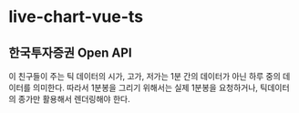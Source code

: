 # live-chart-vue-ts

## 한국투자증권 Open API

이 친구들이 주는 틱 데이터의 시가, 고가, 저가는 1분 간의 데이터가 아닌 하루 중의 데이터를 의미한다.
따라서 1분봉을 그리기 위해서는 실제 1분봉을 요청하거나,
틱데이터의 종가만 활용해서 렌더링해야 한다.
